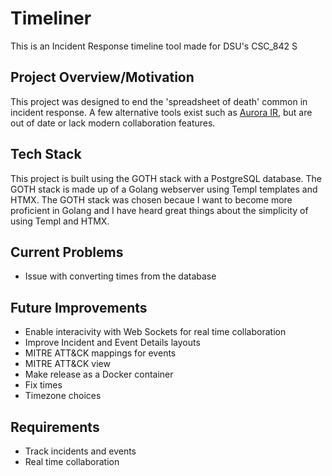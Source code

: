 # Timeliner

This is an Incident Response timeline tool made for DSU's CSC_842 S

## Project Overview/Motivation

This project was designed to end the 'spreadsheet of death' common in incident response. A few alternative tools exist such as [Aurora IR](https://github.com/cyb3rfox/Aurora-Incident-Response), but are out of date or lack modern collaboration features.

## Tech Stack
This project is built using the GOTH stack with a PostgreSQL database. The GOTH stack is made up of a Golang webserver using Templ templates and HTMX.
The GOTH stack was chosen becaue I want to become more proficient in Golang and I have heard great things about the simplicity of using Templ and HTMX.

## Current Problems
- Issue with converting times from the database

## Future Improvements
- Enable interacivity with Web Sockets for real time collaboration
- Improve Incident and Event Details layouts
- MITRE ATT&CK mappings for events
- MITRE ATT&CK view
- Make release as a Docker container
- Fix times
- Timezone choices

## Requirements
- Track incidents and events
- Real time collaboration
